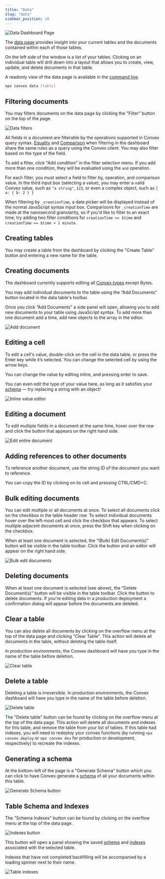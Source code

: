 ```yaml
---
title: "Data"
slug: "data"
sidebar_position: 10
---
```


![Data Dashboard Page](/screenshots/data.png)

The [data page](https://dashboard.convex.dev/deployment/data) provides insight
into your current tables and the documents contained within each of those
tables.

On the left side of the window is a list of your tables. Clicking on an
individual table will drill down into a layout that allows you to create, view,
update, and delete documents in that table.

A readonly view of the data page is available in the
[command line](/docs/cli.md#display-data-from-tables).

```sh
npx convex data [table]
```

## Filtering documents

You may filters documents on the data page by clicking the "Filter" button on
the top of the page.

![Data filters](/screenshots/data_filters.png)

All fields in a document are filterable by the operations supported in Convex
query syntax. [Equality](/docs/database/reading-data.mdx#equality-conditions)
and [Comparison](/docs/database/reading-data.mdx#comparisons) when filtering in
the dashboard share the same rules as a query using the Convex client. You may
also filter based on the type of the field.

To add a filter, click "Add condition" in the filter selection menu. If you add
more than one condition, they will be evaluated using the `and` operation.

For each filter, you must select a field to filter by, operation, and comparison
value. In the third input box (selecting a value), you may enter a valid Convex
value, such as `"a string"`, `123`, or even a complex object, such as
`{ a: { b: 2 } }`

<Admonition type="note">

When filtering by `_creationTime`, a date picker will be displayed instead of
the normal JavaScript syntax input box. Comparisons for `_creationTime` are made
at the nanosecond granularity, so if you'd like to filter to an exact time, try
adding two filter conditions for `creationTime >= $time` and
`creationTime <= $time + 1 minute`.

</Admonition>

## Creating tables

You may create a table from the dashboard by clicking the "Create Table" button
and entering a new name for the table.

## Creating documents

<Admonition type="note">

The dashboard currently supports editing all
[Convex types](/docs/database/types.md) except Bytes.

</Admonition>

You may add individual documents to the table using the “Add Documents” button
located in the data table's toolbar.

Once you click “Add Documents” a side panel will open, allowing you to add new
documents to your table using JavaScript syntax. To add more than one document
add a time, add new objects to the array in the editor.

![Add document](/screenshots/data_add_document.png)

## Editing a cell

To edit a cell's value, double-click on the cell in the data table, or press the
Enter key while it’s selected. You can change the selected cell by using the
arrow keys.

You can change the value by editing inline, and pressing enter to save.

<Admonition type="note">

You can even edit the type of your value here, as long as it satisfies your
[schema](/docs/database/schemas.mdx) — try replacing a string with an object!

</Admonition>

![Inline value editor](/screenshots/data_edit_inline.png)

## Editing a document

To edit multiple fields in a document at the same time, hover over the row and
click the button that appears on the right hand side.

![Edit entire document](/screenshots/data_edit_document.gif)

## Adding references to other documents

To reference another document, use the string ID of the document you want to
reference.

You can copy the ID by clicking on its cell and pressing CTRL/CMD+C.

## Bulk editing documents

You can edit multiple or all documents at once. To select all documents click on
the checkbox in the table header row. To select individual documents hover over
the left-most cell and click the checkbox that appears. To select multiple
adjacent documents at once, press the Shift key when clicking on the checkbox.

When at least one document is selected, the “(Bulk) Edit Document(s)” button
will be visible in the table toolbar. Click the button and an editor will appear
on the right hand side.

![Bulk edit documents](/screenshots/data_bulk_edit.png)

## Deleting documents

When at least one document is selected (see above), the “Delete Document(s)”
button will be visible in the table toolbar. Click the button to delete
documents. If you're editing data in a production deployment a confirmation
dialog will appear before the documents are deleted.

## Clear a table

You can also delete all documents by clicking on the overflow menu at the top of
the data page and clicking "Clear Table". This action will delete all documents
in the table, without deleting the table itself.

In production environments, the Convex dashboard will have you type in the name
of the table before deletion.

![Clear table](/screenshots/data_clear_table.png)

## Delete a table

<Admonition type="caution" title="This is a permanent action">

Deleting a table is irreversible. In production environments, the Convex
dashboard will have you type in the name of the table before deletion.

</Admonition>

![Delete table](/screenshots/data_delete_table.png)

The "Delete table" button can be found by clicking on the overflow menu at the
top of the data page. This action will delete all documents and indexes for this
table, and remove the table from your list of tables. If this table had indexes,
you will need to redeploy your convex functions (by running `npx convex deploy`
or `npx convex dev` for production or development, respectively) to recreate the
indexes.

## Generating a schema

At the bottom-left of the page is a "Generate Schema" button which you can click
to have Convex generate a [schema](/docs/database/schemas.mdx) of all your
documents within this table.

![Generate Schema button](/screenshots/generate_schema.png)

## Table Schema and Indexes

The "Schema Indexes" button can be found by clicking on the overflow menu at the
top of the data page.

![Indexes button](/screenshots/schema_and_indexes_button.png)

This button will open a panel showing the saved
[schema](/docs/database/schemas.mdx) and
[indexes](/docs/database/indexes/indexes.md) associated with the selected table.

Indexes that have not completed backfilling will be accompanied by a loading
spinner next to their name.

![Table indexes](/screenshots/indexes.png)
